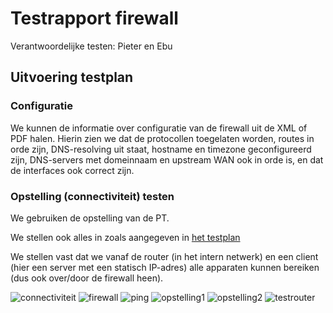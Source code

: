 # Testrapport firewall

Verantwoordelijke testen: Pieter en Ebu

## Uitvoering testplan

### Configuratie

We kunnen de informatie over configuratie van de firewall uit de XML of PDF halen. Hierin zien we dat de protocollen toegelaten worden, routes in orde zijn, DNS-resolving uit staat, hostname en timezone geconfigureerd zijn, DNS-servers met domeinnaam en upstream WAN ook in orde is, en dat de interfaces ook correct zijn.


### Opstelling (connectiviteit) testen

We gebruiken de opstelling van de PT.

We stellen ook alles in zoals aangegeven in [het testplan](https://github.com/HoGentTIN/p3ops-red/blob/master/Firewall/testen/Testplan.md)

We stellen vast dat we vanaf de router (in het intern netwerk) en een client (hier een server met een statisch IP-adres) alle apparaten kunnen bereiken (dus ook over/door de firewall heen).

![connectiviteit](https://github.com/HoGentTIN/p3ops-red/blob/master/Firewall/testen/firewall%20afbeeldingen/connectiviteit.png)
![firewall](https://github.com/HoGentTIN/p3ops-red/blob/master/Firewall/testen/firewall%20afbeeldingen/firewall.jpg)
![ping](https://github.com/HoGentTIN/p3ops-red/blob/master/Firewall/testen/firewall%20afbeeldingen/ping.jpg)
![opstelling1](https://github.com/HoGentTIN/p3ops-red/blob/master/Firewall/testen/firewall%20afbeeldingen/opstelling1.jpg)
![opstelling2](https://github.com/HoGentTIN/p3ops-red/blob/master/Firewall/testen/firewall%20afbeeldingen/opstelling2.jpg)
![testrouter](https://github.com/HoGentTIN/p3ops-red/blob/master/Firewall/testen/firewall%20afbeeldingen/testrouter.jpg)
